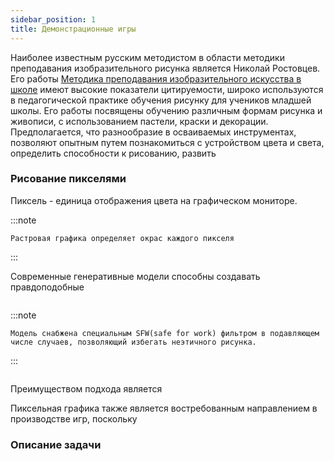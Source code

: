 ```yaml
---
sidebar_position: 1
title: Демонстрационные игры
---
```


Наиболее известным русским методистом в области методики преподавания изобразительного рисунка является Николай Ростовцев. Его работы [Методика преподавания изобразительного искусства в школе](http://library.lgaki.info:404/2017/%D0%A0%D0%BE%D1%81%D1%82%D0%BE%D0%B2%D1%86%D0%B5%D0%B2%D0%B0%20%D0%9D_%D0%9C%D0%B5%D1%82%D0%BE%D0%B4%D0%B8%D0%BA%D0%B0.pdf) имеют высокие показатели цитируемости, широко используются в педагогической практике обучения рисунку для учеников младшей школы. Его работы посвящены обучению различным формам рисунка и живописи, с использованием пастели, краски и декорации. Предполагается, что разнообразие в осваиваемых инструментах, позволяют опытным путем познакомиться с устройством цвета и света, определить способности к рисованию, развить 

### Рисование пикселями

Пиксель - единица отображения цвета на графическом мониторе. 

:::note

    Растровая графика определяет окрас каждого пикселя 

:::

Современные генеративные модели способны создавать правдоподобные 


<img class="img-center"/>


:::note

    Модель снабжена специальным SFW(safe for work) фильтром в подавляющем числе случаев, позволяющий избегать неэтичного рисунка.

:::


<img src=''/>


Преимуществом подхода является 





Пиксельная графика также является востребованным направлением в производстве игр, поскольку


### Описание задачи